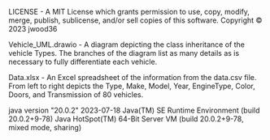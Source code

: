 LICENSE - A MIT License which grants permission to use, copy, modify, merge, publish, sublicense, and/or sell copies of this software. Copyright © 2023 jwood36

Vehicle_UML.drawio - A diagram depicting the class inheritance of the vehicle Types. The branches of the diagram list as many details as is necessary to fully differentiate each vehicle.

Data.xlsx - An Excel spreadsheet of the information from the data.csv file. From left to right depicts the Type, Make, Model, Year, EngineType, Color, Doors, and Transmission of 80 vehicles.

java version "20.0.2" 2023-07-18
Java(TM) SE Runtime Environment (build 20.0.2+9-78)
Java HotSpot(TM) 64-Bit Server VM (build 20.0.2+9-78, mixed mode, sharing)
